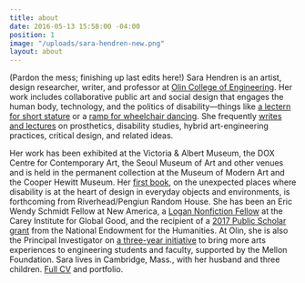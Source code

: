 ```yaml
---
title: about
date: 2016-05-13 15:58:00 -04:00
position: 1
image: "/uploads/sara-hendren-new.png"
layout: about
---
```


(Pardon the mess; finishing up last edits here!)
Sara Hendren is an artist, design researcher, writer, and professor at [Olin College of Engineering](http://www.olin.edu). Her work includes collaborative
public art and social design that engages
the human body, technology, and the politics of disability—things like [a lectern for short stature](http://aplusa.org/projects/alterpodium-amanda-cachia/) or a [ramp for wheelchair dancing](http://aplusa.org/projects/ramp-alice-sheppard/). She frequently
[writes and lectures](https://sarahendren.com/projects-lab/) on prosthetics,
disability studies, hybrid art-engineering practices, critical design, and related ideas.



Her work has been exhibited at the Victoria & Albert Museum, the DOX Centre for Contemporary Art, the Seoul Museum of Art and other venues and is held in the permanent collection at the Museum of
Modern Art  and the Cooper Hewitt Museum. Her [first book](https://sarahendren.com/projects-lab/first-book/), on
the unexpected places where disability
is at the heart of design in everyday
objects and environments, is forthcoming
from Riverhead/Pengiun Random House. She has been an Eric
Wendy Schmidt Fellow at New America, a [Logan Nonfiction Fellow](https://careyinstitute.org/index/sara-hendren/) at the Carey Institute for Global Good, and
the recipient of a [2017 Public Scholar
grant](https://www.washingtonpost.com/entertainment/books/2017-neh-grants-encourage-great-scholarship-for-nonscholars-to-enjoy/2017/08/01/6e0e74f2-76e9-11e7-8f39-eeb7d3a2d304_story.html?utm_term=.2c5f820b38a4) from the National Endowment for the Humanities. At Olin, she
is also the Principal Investigator on [a
three-year initiative](http://www.olin.edu/collaborate/sketch-model/) to bring more arts experiences to engineering students and
faculty, supported by the Mellon Foundation.
Sara lives in Cambridge, Mass., with her husband and three children. [Full CV](https://docs.google.com/document/d/1tEIkNOHSO_49yRCop_DkRHJEk1OQNQ5XUqPMvZbsYMk/edit#) and portfolio.
